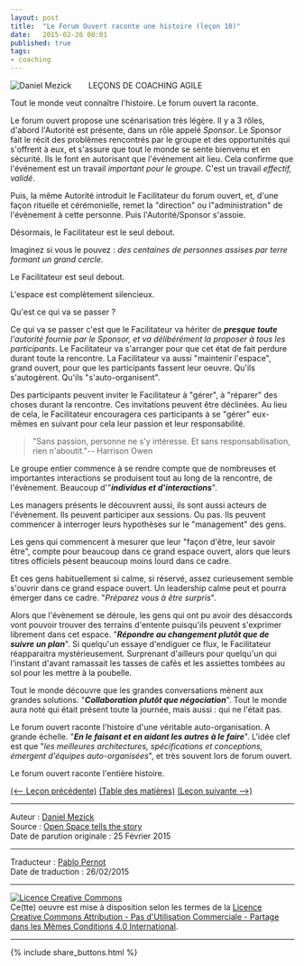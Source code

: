 ```yaml
---
layout: post
title:  "Le Forum Ouvert raconte une histoire (leçon 10)"
date:   2015-02-26 00:01
published: true
tags:
- coaching
---
```


<div align="left" style="float:left; padding-right:30px" >
  <img title="Daniel Mezick" src="{{ site.url }}assets/daniel_mezick/daniel-mezick-10.png" />
</div>
LEÇONS DE COACHING AGILE

Tout le monde veut connaître l'histoire. Le forum ouvert la raconte.

Le forum ouvert propose une scénarisation très légère. Il y a 3 rôles, d'abord l'Autorité est présente, dans un rôle appelé _Sponsor_. Le Sponsor fait le récit des problèmes rencontrés par le groupe et des opportunités qui s'offrent à eux, et s'assure que tout le monde se sente bienvenu et en sécurité. Ils le font en autorisant que l'événement ait lieu. Cela confirme que l'événement est un travail _important pour le groupe_. C'est un travail _effectif, validé_.

Puis, la même Autorité introduit le Facilitateur du forum ouvert, et, d'une façon rituelle et cérémonielle, remet la "direction" ou l"administration" de l'évènement à cette personne. Puis l'Autorité/Sponsor s'assoie.

Désormais, le Facilitateur est le seul debout.

Imaginez si vous le pouvez : _des centaines de personnes assises par terre formant un grand cercle_.

Le Facilitateur est seul debout.

L'espace est complètement silencieux.

Qu'est ce qui va se passer ?

Ce qui va se passer c'est que le Facilitateur va hériter de _**presque toute** l'autorité fournie par le Sponsor, et va délibérément la proposer à tous les participants_. Le Facilitateur va s'arranger pour que cet état de fait perdure durant toute la rencontre. La Facilitateur va aussi "maintenir l'espace", grand ouvert, pour que les participants fassent leur oeuvre. Qu'ils s'autogèrent. Qu'ils "s'auto-organisent".

Des participants peuvent inviter le Facilitateur à "gérer", à "réparer" des choses durant la rencontre. Ces invitations peuvent être déclinées. Au lieu de cela, le Facilitateur encouragera ces participants à se "gérer" eux-mêmes en suivant pour cela leur passion et leur responsabilité.

> "Sans passion, personne ne s'y intéresse. Et sans responsabilisation, rien n'aboutit."-- Harrison Owen

Le groupe entier commence à se rendre compte que de nombreuses et importantes interactions se produisent tout au long de la rencontre, de l'évènement. Beaucoup d'"_**individus et d'interactions**_".

Les managers présents le découvrent aussi, ils sont aussi acteurs de l'évènement. Ils peuvent participer aux sessions. Ou pas. Ils peuvent commencer à interroger leurs hypothèses sur le "management" des gens.

Les gens qui commencent à mesurer que leur "façon d'être, leur savoir être", compte pour beaucoup dans ce grand espace ouvert, alors que leurs titres officiels pèsent beaucoup moins lourd dans ce cadre.

Et ces gens habituellement si calme, si réservé, assez curieusement semble s'ouvrir dans ce grand espace ouvert. Un leadership calme peut et pourra émerger dans ce cadre. "_Préparez vous à être surpris_".

Alors que l'évènement se déroule, les gens qui ont pu avoir des désaccords vont pouvoir trouver des terrains d'entente puisqu'ils peuvent s'exprimer librement dans cet espace. "_**Répondre au changement plutôt que de suivre un plan**_". Si quelqu'un essaye d'endiguer ce flux, le Facilitateur réapparaitra mystérieusement. Surprenant d'ailleurs pour quelqu'un qui l'instant d'avant ramassait les tasses de cafés et les assiettes tombées au sol pour les mettre à la poubelle.

Tout le monde découvre que les grandes conversations mènent aux grandes solutions. "_**Collaboration plutôt que négociation**_". Tout le monde aura noté qui était présent toute la journée, mais aussi : qui ne l'était pas.

Le forum ouvert raconte l'histoire d'une véritable auto-organisation. A grande échelle. "_**En le faisant et en aidant les autres à le faire**_". L'idée clef est que "_les meilleures architectures, spécifications et conceptions, émergent d'équipes auto-organisées_", et très souvent lors de forum ouvert.

Le forum ouvert raconte l'entière histoire.

[(<-- Leçon précédente)](http://www.les-traducteurs-agiles.org/2015/02/25/commencez-dans-le-forum-ouvert-lecon-9.html) [(Table des matières)](http://www.les-traducteurs-agiles.org/2015/02/19/lecons-de-coaching.html) [(Leçon suivante -->)](http://www.les-traducteurs-agiles.org/2015/02/26/le-forum-ouvert-raconte-une-histoire-lecon-10.html)  

---
Auteur : [Daniel Mezick](https://twitter.com/danielmezick)  
Source : [Open Space tells the story](http://newtechusa.net/agile/open-space-tells-the-story/)  
Date de parution originale : 25 Février 2015  

---
Traducteur : [Pablo Pernot](https://twitter.com/pablopernot)  
Date de traduction : 26/02/2015  

---

<a rel="license" href="http://creativecommons.org/licenses/by-nc-sa/4.0/"><img alt="Licence Creative Commons" style="border-width:0" src="http://i.creativecommons.org/l/by-nc-sa/4.0/88x31.png" /></a><br />Ce(tte) oeuvre est mise à disposition selon les termes de la <a rel="license" href="http://creativecommons.org/licenses/by-nc-sa/4.0/">Licence Creative Commons Attribution - Pas d'Utilisation Commerciale - Partage dans les Mêmes Conditions 4.0 International</a>.

---

{% include share_buttons.html %}

